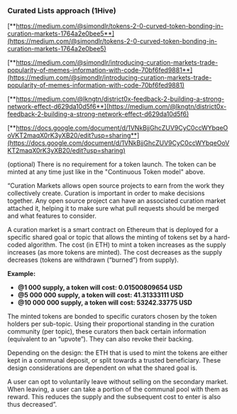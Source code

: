 ### **Curated Lists approach \(1Hive\)**

[**https://medium.com/@simondlr/tokens-2-0-curved-token-bonding-in-curation-markets-1764a2e0bee5**](https://medium.com/@simondlr/tokens-2-0-curved-token-bonding-in-curation-markets-1764a2e0bee5)

[**https://medium.com/@simondlr/introducing-curation-markets-trade-popularity-of-memes-information-with-code-70bf6fed9881**](https://medium.com/@simondlr/introducing-curation-markets-trade-popularity-of-memes-information-with-code-70bf6fed9881)

[**https://medium.com/@lkngtn/district0x-feedback-2-building-a-strong-network-effect-d629da10d5f6**](https://medium.com/@lkngtn/district0x-feedback-2-building-a-strong-network-effect-d629da10d5f6)

[**https://docs.google.com/document/d/1VNkBjjGhcZUV9CyC0ccWYbqeOoVKT2maqX0rK3yXB20/edit?usp=sharing**](https://docs.google.com/document/d/1VNkBjjGhcZUV9CyC0ccWYbqeOoVKT2maqX0rK3yXB20/edit?usp=sharing)

\(optional\) There is no requirement for a token launch. The token can be minted at any time just like in the "Continuous Token model" above.

“Curation Markets allows open source projects to earn from the work they collectively create. Curation is important in order to make decisions together. Any open source project can have an associated curation market attached it, helping it to make sure what pull requests should be merged and what features to consider.

A curation market is a smart contract on Ethereum that is deployed for a specific shared goal or topic that allows the minting of tokens set by a hard-coded algorithm. The cost \(in ETH\) to mint a token increases as the supply increases \(as more tokens are minted\). The cost decreases as the supply decreases \(tokens are withdrawn \(“burned”\) from supply\).

**Example:**

* **@1 000 supply, a token will cost: 0.01500809654 USD**
* **@5 000 000 supply, a token will cost: 41.31333111 USD**
* **@10 000 000 supply, a token will cost: 53242.33775 USD** 

The minted tokens are bonded to specific curators chosen by the token holders per sub-topic. Using their proportional standing in the curation community \(per topic\), these curators then back certain information \(equivalent to an “upvote”\). They can also revoke their backing.

Depending on the design: the ETH that is used to mint the tokens are either kept in a communal deposit, or split towards a trusted beneficiary. These design considerations are dependent on what the shared goal is.

A user can opt to voluntarily leave without selling on the secondary market. When leaving, a user can take a portion of the communal pool with them as reward. This reduces the supply and the subsequent cost to enter is also thus decreased”.
